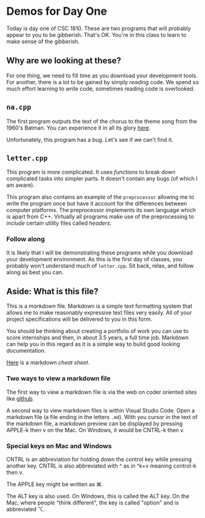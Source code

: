 # Demos for Day One

Today is day one of CSC 1810. These are two programs that will probably
appear to you to be gibberish. That's OK. You're in this class to learn
to make sense of the gibberish.

## Why are we looking at these?

For one thing, we need to fill time as you download your development
tools. For another, there is a lot to be gained by simply *reading*
code. We spend so much effort learning to *write* code, sometimes
reading code is overlooked.

## `na.cpp`

The first program outputs the text of the chorus to the theme song from
the 1960's Batman. You can experience it in all its glory
[here](https://www.youtube.com/watch?v=EZ9ymE2Rcxo).

Unfortunately, this program has a bug. Let's see if we can't find it.

## `letter.cpp`

This program is more complicated. It uses *functions* to break down
complicated tasks into simpler parts. It doesn't contain any bugs (of
which I am aware).

This program also contains an example of the `preprocessor` allowing me
to write the program once but have it account for the differences
between computer platforms. The preprocessor implements its own language
which is apart from C++. Virtually all programs make use of the
preprocessing to *include* certain utility files called *headers*.

### Follow along

It is likely that I will be demonstrating these programs while you
download your development environment. As this is the first day of
classes, you probably won't understand much of `letter.cpp`. Sit back,
relax, and follow along as best you can.

## Aside: What is this file?

This is a *markdown* file. Markdown is a simple text formatting system
that allows me to make reasonably expressive text files very easily. All
of your project specifications will be delivered to you in this form.

You should be thinking about creating a portfolio of work you can use
to score internships and then, in about 3.5 years, a full time job.
Markdown can help you in this regard as it is a simple way to build
good looking documentation.

[Here](https://www.markdownguide.org/cheat-sheet/) is a markdown *cheat sheet*.

### Two ways to view a markdown file

The first way to view a markdown file is via the web on coder
oriented sites like [github](https://github.com).

A second way to view markdown files is within Visual Studio Code.
Open a markdown file (a file ending in the letters `.md`). With
you cursor in the text of the markdown file, a markdown preview
can be displayed by pressing APPLE-k then v on the Mac. On
Windows, it would be CNTRL-k then v.

### Special keys on Mac and Windows

CNTRL is an abbreviation
for holding down the control key while pressing another key.
CNTRL is also abbreviated with ^ as in ^k+v meaning control-k
then v.

The APPLE key might be written as ⌘.

The ALT key is also used. On Windows, this is called the ALT key.
On the Mac, where people "think different", the key is called
"option" and is abbreviated ⌥.
